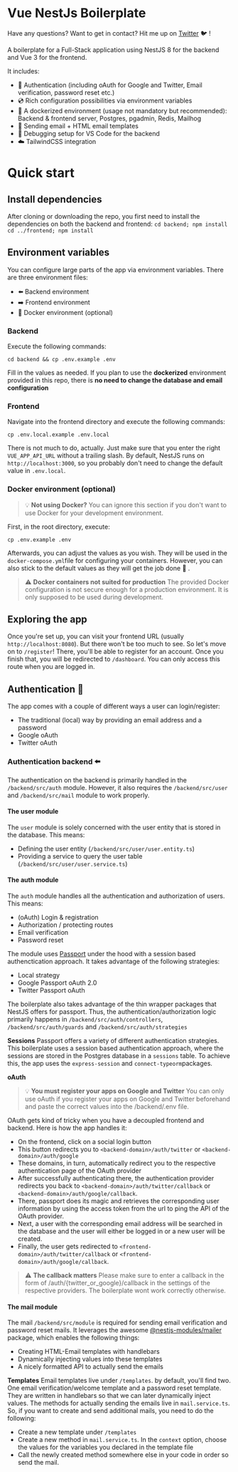 # Vue NestJs Boilerplate

Have any questions? Want to get in contact? Hit me up on [Twitter](https://twitter.com/niclas_timm) :bird: !

A boilerplate for a Full-Stack application using NestJS 8 for the backend and Vue 3 for the frontend.

It includes:

- :closed_lock_with_key: Authentication (including oAuth for Google and Twitter, Email verification, password reset etc.)
- :cd: Rich configuration possibilities via environment variables
- :whale: A dockerized environment (usage not mandatory but recommended): Backend & frontend server, Postgres, pgadmin, Redis, Mailhog
- :e-mail: Sending email + HTML email templates
- :bug: Debugging setup for VS Code for the backend
- :cloud: TailwindCSS integration

# Quick start

## Install dependencies

After cloning or downloading the repo, you first need to install the dependencies on both the backend and frontend:
`cd backend; npm install`
`cd ../frontend; npm install`

## Environment variables

You can configure large parts of the app via environment variables. There are three environment files:

- :arrow_left: Backend environment
- :arrow_right: Frontend environment
- :whale: Docker environment (optional)

### Backend

Execute the following commands:

```
cd backend && cp .env.example .env
```

Fill in the values as needed. If you plan to use the **dockerized** environment provided in this repo, there is **no need to change the database and email configuration**

### Frontend

Navigate into the frontend directory and execute the following commands:

```
cp .env.local.example .env.local
```

There is not much to do, actually. Just make sure that you enter the right `VUE_APP_API_URL` without a trailing slash. By default, NestJS runs on `http://localhost:3000`, so you probably don't need to change the default value in `.env.local`.

### Docker environment (optional)

> :bulb: **Not using Docker?**
> You can ignore this section if you don't want to use Docker for your development environment.

First, in the root directory, execute:

```
cp .env.example .env
```

Afterwards, you can adjust the values as you wish. They will be used in the `docker-compose.yml`file for configuring your containers. However, you can also stick to the default values as they will get the job done :muscle: .

> :warning: **Docker containers not suited for production**
> The provided Docker configuration is not secure enough for a production environment. It is only supposed to be used during development.

## Exploring the app

Once you're set up, you can visit your frontend URL (usually `http://localhost:8080`). But there won't be too much to see. So let's move on to `/register`! There, you'll be able to register for an account. Once you finish that, you will be redirected to `/dashboard`. You can only access this route when you are logged in.

## Authentication :closed_lock_with_key:

The app comes with a couple of different ways a user can login/register:

- The traditional (local) way by providing an email address and a password
- Google oAuth
- Twitter oAuth

### Authentication backend :arrow_left:

The authentication on the backend is primarily handled in the `/backend/src/auth` module. However, it also requires the `/backend/src/user` and `/backend/src/mail` module to work properly.

#### The user module

The `user` module is solely concerned with the user entity that is stored in the database. This means:

- Defining the user entity (`/backend/src/user/user.entity.ts`)
- Providing a service to query the user table (`/backend/src/user/user.service.ts`)

#### The auth module

The `auth` module handles all the authentication and authorization of users. This means:

- (oAuth) Login & registration
- Authorization / protecting routes
- Email verification
- Password reset

The module uses [Passport](https://www.passportjs.org/) under the hood with a session based authenctication approach. It takes advantage of the following strategies:

- Local strategy
- Google Passport oAuth 2.0
- Twitter Passport oAuth

The boilerplate also takes advantage of the thin wrapper packages that NestJS offers for passport. Thus, the authentication/authorization logic primarily happens in `/backend/src/auth/controllers`, `/backend/src/auth/guards` and `/backend/src/auth/strategies`

**Sessions**
Passport offers a variety of different authentication strategies. This boilerplate uses a session based authentication approach, where the sessions are stored in the Postgres database in a `sessions` table. To achieve this, the app uses the `express-session` and `connect-typeorm`packages.

**oAuth**

> :bulb: **You must register your apps on Google and Twitter**
> You can only use oAuth if you register your apps on Google and Twitter beforehand and paste the correct values into the /backend/.env file.

OAuth gets kind of tricky when you have a decoupled frontend and backend. Here is how the app handles it:

- On the frontend, click on a social login button
- This button redirects you to `<backend-domain>/auth/twitter` or `<backend-domain>/auth/google`
- These domains, in turn, automatically redirect you to the respective authentication page of the OAuth provider
- After successfully authenticating there, the authentication provider redirects you back to `<backend-domain>/auth/twitter/callback` or `<backend-domain>/auth/google/callback`.
- There, passport does its magic and retrieves the corresponding user information by using the access token from the url to ping the API of the OAuth provider.
- Next, a user with the corresponding email address will be searched in the database and the user will either be logged in or a new user will be created.
- Finally, the user gets redirected to `<frontend-domain>/auth/twitter/callback` or `<frontend-domain>/auth/google/callback`.

> :warning: **The callback matters**
> Please make sure to enter a callback in the form of <backend-domain>/auth/{twitter_or_google}/callback in the settings of the respective providers. The boilerplate wont work correctly otherwise.

#### The mail module

The mail `/backend/src/module` is required for sending email verification and password reset mails. It leverages the awesome [@nestjs-modules/mailer](https://www.npmjs.com/package/@nestjs-modules/mailer) package, which enables the following things:

- Creating HTML-Email templates with handlebars
- Dynamically injecting values into these templates
- A nicely formatted API to actually send the emails

**Templates**
Email templates live under `/templates`. by default, you'll find two. One email verification/welcome template and a password reset template. They are written in handlebars so that we can later dynamically inject values.
The methods for actually sending the emails live in `mail.service.ts`.
So, if you want to create and send additional mails, you need to do the following:

- Create a new template under `/templates`
- Create a new method in `mail.service.ts`. In the `context` option, choose the values for the variables you declared in the template file
- Call the newly created method somewhere else in your code in order so send the mail.
